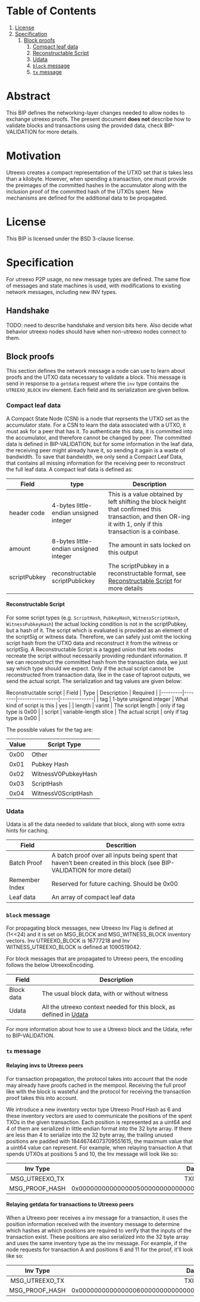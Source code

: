# Table of Contents
1. [License](#license)
2. [Specification](#specification)
    1. [Block proofs](#block-proofs)
        1. [Compact leaf data](#compact-leaf-data)
        2. [Reconstructable Script](#reconstructable-script)
        3. [Udata](#udata)
        4. [`block` message](#block-message)
        5. [`tx` message](#tx-message)

# Abstract
This BIP defines the networking-layer changes needed to allow nodes to exchange utreexo proofs. The present document **does not** describe how to validate blocks and transactions using the provided data, check BIP-VALIDATION for more details.

# Motivation
Utreexo creates a compact representation of the UTXO set that is takes less than a kilobyte. However, when spending a transaction, one must provide the preimages of the committed hashes in the accumulator along with the inclusion proof of the committed hash of the UTXOs spent. New mechanisms are defined for the additional data to be propagated.

# License
This BIP is licensed under the BSD 3-clause license.

# Specification

For utreexo P2P usage, no new message types are defined. The same flow of messages and state machines is used, with modifications to existing network messages, including new INV types.

## Handshake

TODO: need to describe handshake and version bits here.  Also decide what behavior utreexo nodes should have when non-utreexo nodes connect to them.

## Block proofs

This section defines the network message a node can use to learn about proofs and the UTXO data necessary to validate a block. This message is send in response to a `getdata` request where the `inv` type contains the `UTREEXO_BLOCK` inv element. Each field and its serialization are given bellow. 

### Compact leaf data

A Compact State Node (CSN) is a node that reprsents the UTXO set as the accumulator state. For a CSN to learn the data associated with a UTXO, it must ask for a peer that has it. To authenticate this data, it is committed into the accumulator, and therefore cannot be changed by peer. The committed data is defined in BIP-VALIDATION, but for some information in the leaf data, the receiving peer might already have it, so sending it again is a waste of bandwidth. To save that bandwidth, we only send a Compact Leaf Data, that contains all missing information for the receiving peer to reconstruct the full leaf data. A compact leaf data is defined as:

|Field | type | Description |
|--------|--------|-----------------|
| header code | 4-bytes little-endian unsigned integer | This is a value obtained by left shifting the block height that confirmed this transaction, and then OR-ing it with 1, only if this transaction is a coinbase.
| amount | 8-bytes little-endian unsigned integer |The amount in sats locked on this output
| scriptPubkey | reconstructable scriptPublickey | The scriptPubkey in a reconstructable format, see [Reconstructable Script](#Reconstructable-Script) for more details |

#### Reconstructable Script

For some script types (e.g. `ScriptHash`, `PubkeyHash`, `WitnessScriptHash`, `WitnessPubkeyHash`) the actual locking condition is not in the scriptPubkey, but a hash of it. The script which is evaluated is provided as an element of the scriptSig or witness data. Therefore, we can safely just omit the locking script hash from the UTXO data and reconstruct it from the witness or scriptSig. A Reconstructable Script is a tagged union that lets nodes recreate the script without necessarily providing redundant information. If we can reconstruct the committed hash from the transaction data, we just say which type should we expect. Only if the actual script cannot be reconstructed from transaction data, like in the case of taproot outputs, we send the actual script. The serialization and tag values are given below:

Reconstructable script
| Field | Type | Description | Required |
|---------|--------|-----------------|--------------|
| tag     | 1-byte unsigend integer | What kind of script is this | yes |
| length | varint | The script length | only if tag type is 0x00 |
| script  | variable-length slice | The actual script |  only if tag type is 0x00 |

The possible values for the tag are:

| Value | Script Type |
|---------|-----------------|
| 0x00 |  Other         |
| 0x01 |  Pubkey Hash |
| 0x02 |  WitnessV0PubkeyHash |
| 0x03 |  ScriptHash |
| 0x04 | WitnessV0ScriptHash |

### Udata

Udata is all the data needed to validate that block, along with some extra hints for caching.

| Field | Descrition |
|--------|---------------|
| Batch Proof | A batch proof over all inputs being spent that haven’t been created in this block (see BIP-VALIDATION for more detail) |
| Remember Index | Reserved for future caching. Should be 0x00 |
| Leaf data | An array of compact leaf data |

### `block` message

For propagating block messages, new Utreexo Inv Flag is defined at (1<<24) and it is set on MSG_BLOCK and MSG_WITNESS_BLOCK inventory vectors. Inv UTREEXO_BLOCK is 16777218 and Inv WITNESS_UTREEXO_BLOCK is defined at 1090519042.

For block messages that are propagated to Utreexo peers, the encoding follows the below UtreexoEncoding.

| Field | Description |
|--------|-----------------|
| Block data | The usual block data, with or without witness |
| Udata | All the utreexo context needed for this block, as defined in [Udata](Udata) |

For more information about how to use a Utreexo block and the Udata, refer to BIP-VALIDATION.

### `tx` message

#### Relaying invs to Utreexo peers

For transaction propagation, the protocol takes into account that the node may already have proofs cached in the mempool. Receiving the full proof like with the block is wasteful and the protocol for receiving the transaction proof takes this into account.

We introduce a new inventory vector type Utreexo Proof Hash as 6 and these inventory vectors are used to communicate the positions of the spent TXOs in the given transaction.
Each position is represented as a uint64 and 4 of them are serialized in little endian format into the 32 byte array. If there are less than 4 to serialize into the 32 byte array, the trailing unused positions are padded with 18446744073709551615, the maximum value that a uint64 value can represent.
For example, when relaying transaction A that spends UTXOs at positions 5 and 10, the Inv message will look like so:

|    Inv Type    |                                Data                                |
|:--------------:|:------------------------------------------------------------------:|
| MSG_UTREEXO_TX | TXIDA                                                              |
| MSG_PROOF_HASH | 0x0000000000000005000000000000000AFFFFFFFFFFFFFFFFFFFFFFFFFFFFFFFF |

#### Relaying getdata for transactions to Utreexo peers

When a Utreexo peer receives a inv message for a transaction, it uses the position information received with the inventory message to determine which hashes at which positions are required to verify that the inputs of the transaction exist.
These positions are also serialized into the 32 byte array and uses the same inventory type as the inv message. For example, if the node requests for transaction A and positions 6 and 11 for the proof, it'll look like so:

|    Inv Type    |                                Data                                |
|:--------------:|:------------------------------------------------------------------:|
| MSG_UTREEXO_TX | TXIDA                                                              |
| MSG_PROOF_HASH | 0x0000000000000006000000000000000BFFFFFFFFFFFFFFFFFFFFFFFFFFFFFFFF |
